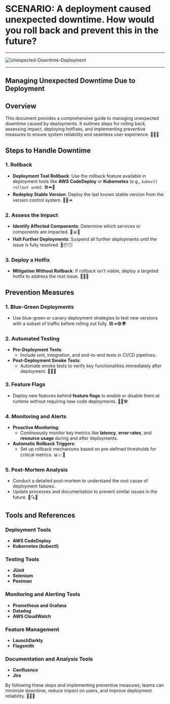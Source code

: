 # SCENARIO: A deployment caused unexpected downtime. How would you roll back and prevent this in the future?
---
![Unexpected-Downtime-Deployment](https://github.com/user-attachments/assets/243395d3-f309-4b0a-a9f4-1ff707f66fad)

---
## Managing Unexpected Downtime Due to Deployment

## Overview
This document provides a comprehensive guide to managing unexpected downtime caused by deployments. It outlines steps for rolling back, assessing impact, deploying hotfixes, and implementing preventive measures to ensure system reliability and seamless user experience. 🌟🔧✨

## Steps to Handle Downtime

### 1. Rollback
- **Deployment Tool Rollback**: Use the rollback feature available in deployment tools like **AWS CodeDeploy** or **Kubernetes** (e.g., `kubectl rollout undo`). 🛠️⬅️🔄
- **Redeploy Stable Version**: Deploy the last known stable version from the version control system. 📂✅⏪

### 2. Assess the Impact
- **Identify Affected Components**: Determine which services or components are impacted. 🧐📊📌
- **Halt Further Deployments**: Suspend all further deployments until the issue is fully resolved. 🚫📦🕒

### 3. Deploy a Hotfix
- **Mitigation Without Rollback**: If rollback isn’t viable, deploy a targeted hotfix to address the root issue. 🔨💡🚧

## Prevention Measures

### 1. Blue-Green Deployments
- Use blue-green or canary deployment strategies to test new versions with a subset of traffic before rolling out fully. 🟦➔🟢🌍

### 2. Automated Testing
- **Pre-Deployment Tests**:
  - Include unit, integration, and end-to-end tests in CI/CD pipelines.
- **Post-Deployment Smoke Tests**:
  - Automate smoke tests to verify key functionalities immediately after deployment. 🤖🧪✅

### 3. Feature Flags
- Deploy new features behind **feature flags** to enable or disable them at runtime without requiring new code deployments. 🚩🔄🛠️

### 4. Monitoring and Alerts
- **Proactive Monitoring**:
  - Continuously monitor key metrics like **latency**, **error rates**, and **resource usage** during and after deployments.
- **Automatic Rollback Triggers**:
  - Set up rollback mechanisms based on pre-defined thresholds for critical metrics. 📊📈🚨

### 5. Post-Mortem Analysis
- Conduct a detailed post-mortem to understand the root cause of deployment failures.
- Update processes and documentation to prevent similar issues in the future. 📑🔍🔧

## Tools and References

### Deployment Tools
- **AWS CodeDeploy**
- **Kubernetes (kubectl)**

### Testing Tools
- **JUnit**
- **Selenium**
- **Postman**

### Monitoring and Alerting Tools
- **Prometheus and Grafana**
- **Datadog**
- **AWS CloudWatch**

### Feature Management
- **LaunchDarkly**
- **Flagsmith**

### Documentation and Analysis Tools
- **Confluence**
- **Jira**

By following these steps and implementing preventive measures, teams can minimize downtime, reduce impact on users, and improve deployment reliability. 🚀📘✨


